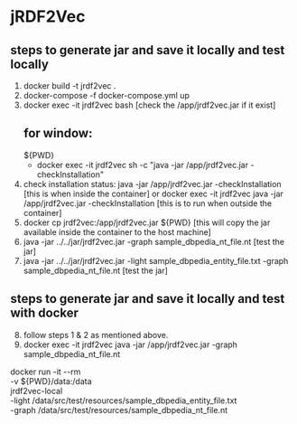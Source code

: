 # jRDF2Vec

## steps to generate jar and save it locally and test locally
1. docker build -t jrdf2vec .
2. docker-compose -f docker-compose.yml up
3. docker exec -it jrdf2vec bash  [check the /app/jrdf2vec.jar if it exist]
    ## for window:
    ${PWD}
    - docker exec -it jrdf2vec sh -c "java -jar /app/jrdf2vec.jar -checkInstallation"
4. check installation status:
    java -jar /app/jrdf2vec.jar -checkInstallation [this is when inside the container]
    or
    docker exec -it jrdf2vec java -jar /app/jrdf2vec.jar -checkInstallation [this is to run when outside the container]
5. docker cp jrdf2vec:/app/jrdf2vec.jar ${PWD} [this will copy the jar available inside the container to the host machine]
6. java -jar ../../jar/jrdf2vec.jar -graph sample_dbpedia_nt_file.nt [test the jar]
7. java -jar ../../jar/jrdf2vec.jar -light sample_dbpedia_entity_file.txt -graph sample_dbpedia_nt_file.nt [test the jar]

## steps to generate jar and save it locally and test with docker

8. follow steps 1 & 2 as mentioned above.
9. docker exec -it jrdf2vec java -jar /app/jrdf2vec.jar -graph sample_dbpedia_nt_file.nt

docker run -it --rm \
  -v ${PWD}/data:/data \
  jrdf2vec-local \
  -light /data/src/test/resources/sample_dbpedia_entity_file.txt \
  -graph /data/src/test/resources/sample_dbpedia_nt_file.nt

  